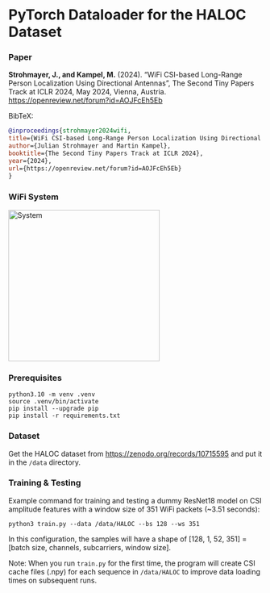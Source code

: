 # PyTorch Dataloader for the HALOC Dataset

### Paper
**Strohmayer, J., and Kampel, M.** (2024). “WiFi CSI-based Long-Range Person Localization Using Directional Antennas”, The Second Tiny Papers Track at ICLR 2024, May 2024, Vienna, Austria. https://openreview.net/forum?id=AOJFcEh5Eb

BibTeX:
```BibTeX
@inproceedings{strohmayer2024wifi,
title={WiFi CSI-based Long-Range Person Localization Using Directional Antennas},
author={Julian Strohmayer and Martin Kampel},
booktitle={The Second Tiny Papers Track at ICLR 2024},
year={2024},
url={https://openreview.net/forum?id=AOJFcEh5Eb}
}
```

### WiFi System
<img src="https://github.com/user-attachments/assets/79caebc8-6d96-4726-a88f-dfee70093980" alt="System" width="300"/>

### Prerequisites
```
python3.10 -m venv .venv
source .venv/bin/activate
pip install --upgrade pip
pip install -r requirements.txt
```

### Dataset
Get the HALOC dataset from https://zenodo.org/records/10715595 and put it in the `/data` directory.

### Training & Testing 
Example command for training and testing a dummy ResNet18 model on CSI amplitude features with a window size of 351 WiFi packets (~3.51 seconds):

```
python3 train.py --data /data/HALOC --bs 128 --ws 351 
```
In this configuration, the samples will have a shape of [128, 1, 52, 351] = [batch size, channels, subcarriers, window size].

Note: When you run `train.py` for the first time, the program will create CSI cache files (.npy) for each sequence in `/data/HALOC` to improve data loading times on subsequent runs. 

